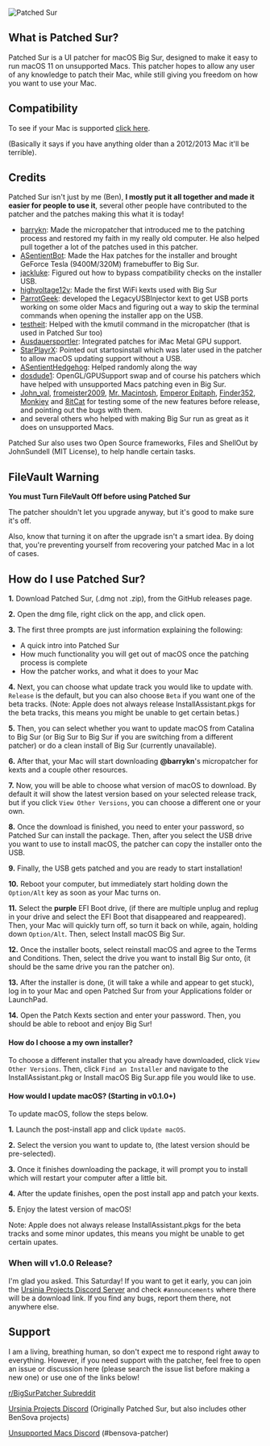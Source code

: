 ![Patched Sur](https://raw.githubusercontent.com/BenSova/Patched-Sur/main/Extra%20Files/banner.png)

## What is Patched Sur?

Patched Sur is a UI patcher for macOS Big Sur, designed to make it easy to run macOS 11 on unsupported Macs. This patcher hopes to allow any user of any knowledge to patch their Mac, while still giving you freedom on how you want to use your Mac.

## Compatibility
To see if your Mac is supported [click here](https://bensova.gitbook.io/big-sur/supported-macs).

(Basically it says if you have anything older than a 2012/2013 Mac it'll be terrible).

## Credits

Patched Sur isn't just by me (Ben), **I mostly put it all together and made it easier for people to use it**, several other people have contributed to the patcher and the patches making this what it is today!

- [barrykn](https://github.com/barrykn/): Made the micropatcher that introduced me to the patching process and restored my faith in my really old computer. He also helped pull together a lot of the patches used in this patcher.
- [ASentientBot](https://asentientbot.github.io/): Made the Hax patches for the installer and brought GeForce Tesla (9400M/320M) framebuffer to Big Sur.
- [jackluke](https://forums.macrumors.com/members/jackluke.1133911/): Figured out how to bypass compatibility checks on the installer USB.
- [highvoltage12v](https://forums.macrumors.com/members/highvoltage12v.883629/): Made the first WiFi kexts used with Big Sur
- [ParrotGeek](https://parrotgeek.com/): developed the LegacyUSBInjector kext to get USB ports working on some older Macs and figuring out a way to skip the terminal commands when opening the installer app on the USB.
- [testheit](https://forums.macrumors.com/members/testheit.1133139/): Helped with the kmutil command in the micropatcher (that is used in Patched Sur too)
- [Ausdauersportler](https://github.com/Ausdauersportler): Integrated patches for iMac Metal GPU support.
- [StarPlayrX](https://github.com/starplayrx/): Pointed out startosinstall which was later used in the patcher to allow macOS updating support without a USB.
- [ASentientHedgehog](https://github.com/moosethegoose2213/): Helped randomly along the way
- [dosdude1](http://dosdude1.com/): OpenGL/GPUSupport swap and of course his patchers which have helped with unsupported Macs patching even in Big Sur.
- [John_val](https://www.reddit.com/user/John_val), [fromeister2009](https://www.reddit.com/user/fromeister2009), [Mr. Macintosh](https://mrmacintosh.com/), [Emperor Epitaph](https://www.youtube.com/channel/UCxGV-Up88t5D4CpcvLS43lw), [Finder352](https://www.youtube.com/channel/UC1ANuAzvOToCVizzck3JjPg), [Monkiey](https://twitter.com/Monkiey2) and [8itCat](https://github.com/8itCat/) for testing some of the new features before release, and pointing out the bugs with them.
- and several others who helped with making Big Sur run as great as it does on unsupported Macs.

Patched Sur also uses two Open Source frameworks, Files and ShellOut by JohnSundell (MIT License), to help handle certain tasks.

## FileVault Warning 
**You must Turn FileVault Off before using Patched Sur**

The patcher shouldn't let you upgrade anyway, but it's good to make sure it's off.

Also, know that turning it on after the upgrade isn't a smart idea. By doing that, you're preventing yourself from recovering your patched Mac in a lot of cases. 

## How do I use Patched Sur?

**1.** Download Patched Sur, (.dmg not .zip), from the GitHub releases page.

**2.** Open the dmg file, right click on the app, and click open.

**3.** The first three prompts are just information explaining the following:
   - A quick intro into Patched Sur
   - How much functionality you will get out of macOS once the patching process is complete
   - How the patcher works, and what it does to your Mac

**4.** Next, you can choose what update track you would like to update with. `Release` is the default, but you can also choose `Beta` if you want one of the beta tracks. (Note: Apple does not always release InstallAssistant.pkgs for the beta tracks, this means you might be unable to get certain betas.)

**5.** Then, you can select whether you want to update macOS from Catalina to Big Sur (or Big Sur to Big Sur if you are switching from a different patcher) or do a clean install of Big Sur (currently unavailable).

**6.** After that, your Mac will start downloading **@barrykn**'s micropatcher for kexts and a couple other resources.

**7.** Now, you will be able to choose what version of macOS to download. By default it will show the latest version based on your selected release track, but if you click `View Other Versions`, you can choose a different one or your own.

**8.** Once the download is finished, you need to enter your password, so Patched Sur can install the package. Then, after you select the USB drive you want to use to install macOS, the patcher can copy the installer onto the USB.

**9.** Finally, the USB gets patched and you are ready to start installation!

**10.** Reboot your computer, but immediately start holding down the `Option/Alt` key as soon as your Mac turns on.

**11.** Select the __purple__ EFI Boot drive, (if there are multiple unplug and replug in your drive and select the EFI Boot that disappeared and reappeared).  Then, your Mac will quickly turn off, so turn it back on while, again, holding down `Option/Alt`. Then, select Install macOS Big Sur.

**12.** Once the installer boots, select reinstall macOS and agree to the Terms and Conditions. Then, select the drive you want to install Big Sur onto, (it should be the same drive you ran the patcher on).

**13.** After the installer is done, (it will take a while and appear to get stuck), log in to your Mac and open Patched Sur from your Applications folder or LaunchPad.

**14.** Open the Patch Kexts section and enter your password. Then, you should be able to reboot and enjoy Big Sur!

#### How do I choose a my own installer?

To choose a different installer that you already have downloaded, click `View Other Versions`. Then, click `Find an Installer` and navigate to the InstallAssistant.pkg or Install macOS Big Sur.app file you would like to use.

#### How would I update macOS? (Starting in v0.1.0+)

To update macOS, follow the steps below.

**1.** Launch the post-install app and click `Update macOS`.

**2.** Select the version you want to update to, (the latest version should be pre-selected).

**3.** Once it finishes downloading the package, it will prompt you to install which will restart your computer after a little bit.

**4.** After the update finishes, open the post install app and patch your kexts.

**5.** Enjoy the latest version of macOS!

Note: Apple does not always release InstallAssistant.pkgs for the beta tracks and some minor updates, this means you might be unable to get certain upates.

### When will v1.0.0 Release?

I'm glad you asked. This Saturday! If you want to get it early, you can join the [Ursinia Projects Discord Server](https://discord.gg/2DxVn4HDX6) and check `#announcements` where there will be a download link. If you find any bugs, report them there, not anywhere else.

## Support

I am a living, breathing human, so don't expect me to respond right away to everything. However, if you need support with the patcher, feel free to open an issue or discussion here (please search the issue list before making a new one) or use one of the links below!

[r/BigSurPatcher Subreddit](https://www.reddit.com/r/BigSurPatcher/)

[Ursinia Projects Discord](https://discord.gg/2DxVn4HDX6) (Originally Patched Sur, but also includes other BenSova projects)

[Unsupported Macs Discord](https://discord.com/invite/XbbWAsE) (#bensova-patcher)

